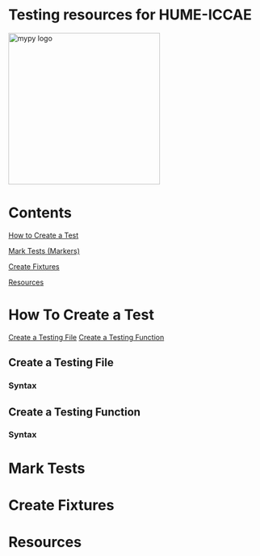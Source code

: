 Testing resources for HUME-ICCAE 
================================
<img src="https://headlesstesting.com/assets/blog/2020/08/xpytest-ff7024fe91bfbe468ee6d515272ed904829eccdc02b7fd757e1ecc0bd5a9f4fc.png.pagespeed.ic.jaL31NSKZ6.webp" alt="mypy logo" width="300px"/>

# Contents
[How to Create a Test](##How-To-Create-a-Test)

[Mark Tests (Markers)](##Mark-Tests)

[Create Fixtures](##Create-Fixtures)

[Resources](##Resources)

# How To Create a Test
[Create a Testing File](##Create-a-Testing-File)
[Create a Testing Function](##Create-a-Testing-Function)
## Create a Testing File
### Syntax
## Create a Testing Function
### Syntax


# Mark Tests
# Create Fixtures
# Resources



